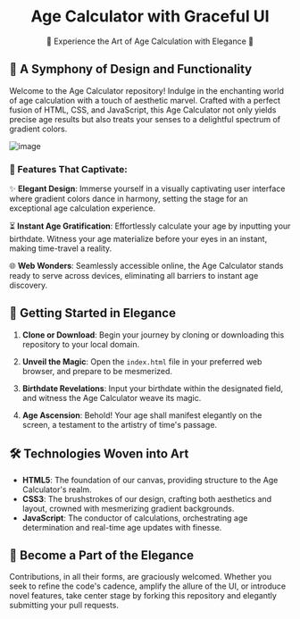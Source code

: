 

<h1 align="center">Age Calculator with Graceful UI
</h1>

<p align="center">
  🌟 Experience the Art of Age Calculation with Elegance 🌟
</p>


## 🎨 A Symphony of Design and Functionality

Welcome to the Age Calculator repository! Indulge in the enchanting world of age calculation with a touch of aesthetic marvel. Crafted with a perfect fusion of HTML, CSS, and JavaScript, this Age Calculator not only yields precise age results but also treats your senses to a delightful spectrum of gradient colors.



![image](https://github.com/githamdaan25/Age-Calculator/assets/85315584/29590dee-4e21-4f3f-a751-0aca9f617b17)

### 🌈 Features That Captivate:

✨ **Elegant Design**: Immerse yourself in a visually captivating user interface where gradient colors dance in harmony, setting the stage for an exceptional age calculation experience.

⏳ **Instant Age Gratification**: Effortlessly calculate your age by inputting your birthdate. Witness your age materialize before your eyes in an instant, making time-travel a reality.

🌐 **Web Wonders**: Seamlessly accessible online, the Age Calculator stands ready to serve across devices, eliminating all barriers to instant age discovery.

## 🚀 Getting Started in Elegance

1. **Clone or Download**: Begin your journey by cloning or downloading this repository to your local domain.

2. **Unveil the Magic**: Open the `index.html` file in your preferred web browser, and prepare to be mesmerized.

3. **Birthdate Revelations**: Input your birthdate within the designated field, and witness the Age Calculator weave its magic.

4. **Age Ascension**: Behold! Your age shall manifest elegantly on the screen, a testament to the artistry of time's passage.

## 🛠️ Technologies Woven into Art

- **HTML5**: The foundation of our canvas, providing structure to the Age Calculator's realm.
- **CSS3**: The brushstrokes of our design, crafting both aesthetics and layout, crowned with mesmerizing gradient backgrounds.
- **JavaScript**: The conductor of calculations, orchestrating age determination and real-time age updates with finesse.

## 🌟 Become a Part of the Elegance

Contributions, in all their forms, are graciously welcomed. Whether you seek to refine the code's cadence, amplify the allure of the UI, or introduce novel features, take center stage by forking this repository and elegantly submitting your pull requests.




